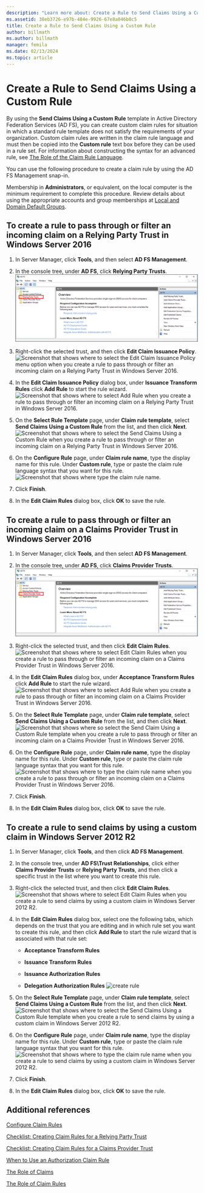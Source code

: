 ```yaml
---
description: "Learn more about: Create a Rule to Send Claims Using a Custom Rule"
ms.assetid: 38eb3726-e97b-484e-9926-67e8a046b0c5
title: Create a Rule to Send Claims Using a Custom Rule
author: billmath
ms.author: billmath
manager: femila
ms.date: 02/13/2024
ms.topic: article
---
```


# Create a Rule to Send Claims Using a Custom Rule


By using the **Send Claims Using a Custom Rule** template in Active Directory Federation Services (AD FS), you can create custom claim rules for situation in which a standard rule template does not satisfy the requirements of your organization. Custom claim rules are written in the claim rule language and must then be copied into the **Custom rule** text box before they can be used in a rule set. For information about constructing the syntax for an advanced rule, see [The Role of the Claim Rule Language](../../ad-fs/technical-reference/The-Role-of-the-Claim-Rule-Language.md).

You can use the following procedure to create a claim rule by using the AD FS Management snap\-in.

Membership in **Administrators**, or equivalent, on the local computer is the minimum requirement to complete this procedure.  Review details about using the appropriate accounts and group memberships at [Local and Domain Default Groups](/previous-versions/orphan-topics/ws.10/dd728026(v=ws.10)).



## To create a rule to pass through or filter an incoming claim on a Relying Party Trust in Windows Server 2016

1.  In Server Manager, click **Tools**, and then select **AD FS Management**.

2.  In the console tree, under **AD FS**, click **Relying Party Trusts**.
![Screenshot that shows where to select Relying Party Trusts in the console tree when you create a rule to pass through or filter an incoming claim on a Relying Party Trust in Windows Server 2016.](media/Create-a-Rule-to-Pass-Through-or-Filter-an-Incoming-Claim/claimrule9.PNG)

3.  Right\-click the selected trust, and then click **Edit Claim Issuance Policy**.
![Screenshot that shows where to select the Edit Claim Issuance Policy menu option when you create a rule to pass through or filter an incoming claim on a Relying Party Trust in Windows Server 2016.](media/Create-a-Rule-to-Pass-Through-or-Filter-an-Incoming-Claim/claimrule10.PNG)

4.  In the **Edit Claim Issuance Policy** dialog box, under **Issuance Transform Rules** click **Add Rule** to start the rule wizard.
![Screenshot that shows where to select Add Rule when you create a rule to pass through or filter an incoming claim on a Relying Party Trust in Windows Server 2016.](media/Create-a-Rule-to-Pass-Through-or-Filter-an-Incoming-Claim/claimrule11.PNG)

5.  On the **Select Rule Template** page, under **Claim rule template**, select **Send Claims Using a Custom Rule** from the list, and then click **Next**.
![Screenshot that shows where to select the Send Claims Using a Custom Rule when you create a rule to pass through or filter an incoming claim on a Relying Party Trust in Windows Server 2016.](media/Create-a-Rule-to-Send-Claims-Using-a-Custom-Rule/custom3.PNG)

6.  On the **Configure Rule** page, under **Claim rule name**, type the display name for this rule. Under **Custom rule**, type or paste the claim rule language syntax that you want for this rule.
![Screenshot that shows where type the claim rule name.](media/Create-a-Rule-to-Send-Claims-Using-a-Custom-Rule/custom4.PNG)

7.  Click **Finish**.

8.  In the **Edit Claim Rules** dialog box, click **OK** to save the rule.

## To create a rule to pass through or filter an incoming claim on a Claims Provider Trust in Windows Server 2016

1.  In Server Manager, click **Tools**, and then select **AD FS Management**.

2.  In the console tree, under **AD FS**, click **Claims Provider Trusts**.
![Screenshot that shows where to select Claims Provider Trusts when you create a rule to pass through or filter an incoming claim on a Claims Provider Trust in Windows Server 2016](media/Create-a-Rule-to-Pass-Through-or-Filter-an-Incoming-Claim/claimrule1.PNG)

3.  Right\-click the selected trust, and then click **Edit Claim Rules**.
![Screenshot that shows where to select Edit Claim Rules when you create a rule to pass through or filter an incoming claim on a Claims Provider Trust in Windows Server 2016.](media/Create-a-Rule-to-Pass-Through-or-Filter-an-Incoming-Claim/claimrule2.PNG)

4.  In the **Edit Claim Rules** dialog box, under **Acceptance Transform Rules** click **Add Rule** to start the rule wizard.
![Screenshot that shows where to select Add Rule when you create a rule to pass through or filter an incoming claim on a Claims Provider Trust in Windows Server 2016.](media/Create-a-Rule-to-Pass-Through-or-Filter-an-Incoming-Claim/claimrule3.PNG)

5.  On the **Select Rule Template** page, under **Claim rule template**, select **Send Claims Using a Custom Rule** from the list, and then click **Next**.
![Screenshot that shows where so select the Send Claim Using a Custom Rule template when you create a rule to pass through or filter an incoming claim on a Claims Provider Trust in Windows Server 2016.](media/Create-a-Rule-to-Send-Claims-Using-a-Custom-Rule/custom3.PNG)

6.  On the **Configure Rule** page, under **Claim rule name**, type the display name for this rule. Under **Custom rule**, type or paste the claim rule language syntax that you want for this rule.
![Screenshot that shows where to type the claim rule name when you create a rule to pass through or filter an incoming claim on a Claims Provider Trust in Windows Server 2016.](media/Create-a-Rule-to-Send-Claims-Using-a-Custom-Rule/custom4.PNG)

7.  Click **Finish**.

8.  In the **Edit Claim Rules** dialog box, click **OK** to save the rule.



















## To create a rule to send claims by using a custom claim in Windows Server 2012 R2

1.  In Server Manager, click **Tools**, and then click **AD FS Management**.

2.  In the console tree, under **AD FS\\Trust Relationships**, click either **Claims Provider Trusts** or **Relying Party Trusts**, and then click a specific trust in the list where you want to create this rule.

3.  Right\-click the selected trust, and then click **Edit Claim Rules**.
![Screenshot that shows where to select Edit Claim Rules when you create a rule to send claims by using a custom claim in Windows Server 2012 R2.](media/Create-a-Rule-to-Pass-Through-or-Filter-an-Incoming-Claim/claimrule6.PNG)

4.  In the **Edit Claim Rules** dialog box, select one the following tabs, which depends on the trust that you are editing and in which rule set you want to create this rule, and then click **Add Rule** to start the rule wizard that is associated with that rule set:

    -   **Acceptance Transform Rules**

    -   **Issuance Transform Rules**

    -   **Issuance Authorization Rules**

    -   **Delegation Authorization Rules**
![create rule](media/Create-a-Rule-to-Permit-All-Users/permitall5.PNG)

5.  On the **Select Rule Template** page, under **Claim rule template**, select **Send Claims Using a Custom Rule** from the list, and then click **Next**.
![Screenshot that shows where to select the Send Claims Using a Custom Rule template when you create a rule to send claims by using a custom claim in Windows Server 2012 R2.](media/Create-a-Rule-to-Send-Claims-Using-a-Custom-Rule/custom1.PNG)

6.  On the **Configure Rule** page, under **Claim rule name**, type the display name for this rule. Under **Custom rule**, type or paste the claim rule language syntax that you want for this rule.
![Screenshot that shows where to type the claim rule name when you create a rule to send claims by using a custom claim in Windows Server 2012 R2.](media/Create-a-Rule-to-Send-Claims-Using-a-Custom-Rule/custom2.PNG)

7.  Click **Finish**.

8.  In the **Edit Claim Rules** dialog box, click **OK** to save the rule.

## Additional references
[Configure Claim Rules](Configure-Claim-Rules.md)

[Checklist: Creating Claim Rules for a Relying Party Trust](/previous-versions/windows/it-pro/windows-server-2012-R2-and-2012/ee913578(v=ws.11))

[Checklist: Creating Claim Rules for a Claims Provider Trust](/previous-versions/windows/it-pro/windows-server-2012-R2-and-2012/ee913564(v=ws.11))

[When to Use an Authorization Claim Rule](../../ad-fs/technical-reference/When-to-Use-an-Authorization-Claim-Rule.md)

[The Role of Claims](../../ad-fs/technical-reference/The-Role-of-Claims.md)

[The Role of Claim Rules](../../ad-fs/technical-reference/The-Role-of-Claim-Rules.md)
